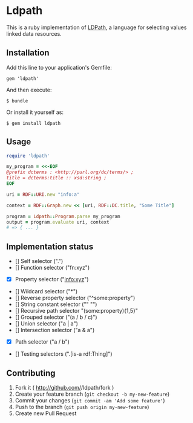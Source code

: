# Ldpath

This is a ruby implementation of [LDPath](http://marmotta.apache.org/ldpath/language.html), a language for selecting values linked data resources.

## Installation

Add this line to your application's Gemfile:

    gem 'ldpath'

And then execute:

    $ bundle

Or install it yourself as:

    $ gem install ldpath

## Usage

```ruby
require 'ldpath'

my_program = <<-EOF
@prefix dcterms : <http://purl.org/dc/terms/> ;
title = dcterms:title :: xsd:string ;
EOF

uri = RDF::URI.new "info:a"

context = RDF::Graph.new << [uri, RDF::DC.title, "Some Title"]

program = Ldpath::Program.parse my_program
output = program.evaluate uri, context
# => { ... }
```

## Implementation status

- [] Self selector (".")
- [] Function selector ("fn:xyz")
- [x] Property selector ("<info:xyz>")
- [] Wildcard selector ("*")
- [] Reverse property selector ("^some:property")
- [] String constant selector ("\" \"")
- [] Recursive path selector "(some:property){1,5}"
- [] Grouped selector ("(a / b / c)")
- [] Union selector ("a | a")
- [] Intersection selector ("a & a")
- [x] Path selector ("a / b")
- [] Testing selectors (".[is-a rdf:Thing]")

## Contributing

1. Fork it ( http://github.com/<my-github-username>/ldpath/fork )
2. Create your feature branch (`git checkout -b my-new-feature`)
3. Commit your changes (`git commit -am 'Add some feature'`)
4. Push to the branch (`git push origin my-new-feature`)
5. Create new Pull Request
